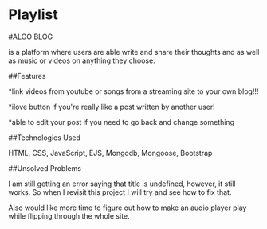 # Playlist

#ALGO BLOG

is a platform where users are able write and share their thoughts and as well as music or videos on anything they choose.  

##Features

*link videos from youtube or songs from a streaming site to your own blog!!!

*ilove button if you're really like a post written by another user!

*able to edit your post if you need to go back and change something

##Technologies Used

HTML, CSS, JavaScript, EJS, Mongodb, Mongoose, Bootstrap

##Unsolved Problems

I am still getting an error saying that title is undefined, however, it still works.  So when I revisit this project I will try and see how to fix that.

Also would like more time to figure out how to make an audio player play while flipping through the whole site.
